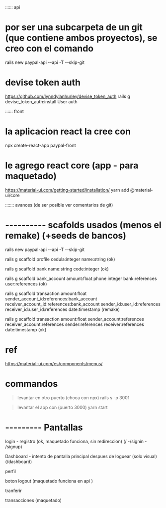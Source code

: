 :::::: api
# por ser una subcarpeta de un git (que contiene ambos proyectos), se creo con el comando
rails new paypal-api --api -T --skip-git

# devise token auth
https://github.com/lynndylanhurley/devise_token_auth
rails g devise_token_auth:install User auth

:::::: front
# la aplicacion react la cree con 
 npx create-react-app paypal-front

# le agrego react core (app - para maquetado)
https://material-ui.com/getting-started/installation/
 yarn add @material-ui/core

::::::: avances (de ser posible ver comentarios de git)
# ---------- scafolds usados (menos el remake) (+seeds de bancos)
rails new paypal-api --api -T --skip-git
 
rails g scaffold profile cedula:integer name:string  (ok)

rails g scaffold bank name:string code:integer (ok)

rails g scaffold bank_account amount:float phone:integer bank:references user:references (ok)

rails g scaffold transaction amount:float sender_account_id:references:bank_account receiver_account_id:references:bank_account sender_id:user_id:references receiver_id:user_id:references 
date:timestamp (remake)

rails g scaffold transaction amount:float sender_account:references  receiver_account:references sender:references receiver:references date:timestamp (ok)

# ref
https://material-ui.com/es/components/menus/

# commandos
> levantar en otro puerto (choca con npx)
rails s -p 3001 

> levantar el app con  (puerto 3000)
yarn start

# --------- Pantallas

 login - registro (ok, maquetado funciona, sin redireccion) (/ -/signin - /signup)

 Dashboard - intento de pantalla principal despues de loguear (solo visual) (/dashboard)

 perfil 

 boton logout (maquetado funciona en api )

 tranferir

 transacciones (maquetado)
